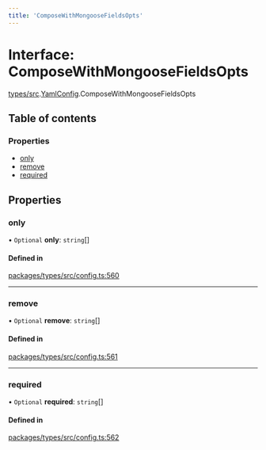 ```yaml
---
title: 'ComposeWithMongooseFieldsOpts'
---
```


# Interface: ComposeWithMongooseFieldsOpts

[types/src](../modules/types_src).[YamlConfig](../modules/types_src.YamlConfig).ComposeWithMongooseFieldsOpts

## Table of contents

### Properties

- [only](types_src.YamlConfig.ComposeWithMongooseFieldsOpts#only)
- [remove](types_src.YamlConfig.ComposeWithMongooseFieldsOpts#remove)
- [required](types_src.YamlConfig.ComposeWithMongooseFieldsOpts#required)

## Properties

### only

• `Optional` **only**: `string`[]

#### Defined in

[packages/types/src/config.ts:560](https://github.com/Urigo/graphql-mesh/blob/master/packages/types/src/config.ts#L560)

___

### remove

• `Optional` **remove**: `string`[]

#### Defined in

[packages/types/src/config.ts:561](https://github.com/Urigo/graphql-mesh/blob/master/packages/types/src/config.ts#L561)

___

### required

• `Optional` **required**: `string`[]

#### Defined in

[packages/types/src/config.ts:562](https://github.com/Urigo/graphql-mesh/blob/master/packages/types/src/config.ts#L562)
